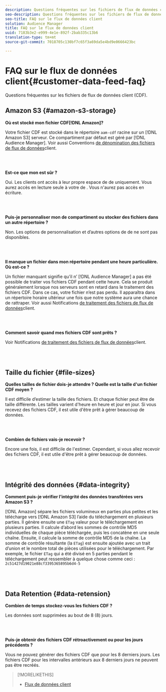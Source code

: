 ```yaml
---
description: Questions fréquentes sur les fichiers de flux de données client (CDF).
seo-description: Questions fréquentes sur les fichiers de flux de données client (CDF).
seo-title: FAQ sur le flux de données client
solution: Audience Manager
title: FAQ sur le flux de données client
uuid: 7183b3e2-e999-4e1e-892f-2bab335c13b6
translation-type: tm+mt
source-git-commit: 7018705c130bf7c65f3a69da5e4bd9e0666423bc

---
```



# FAQ sur le flux de données client{#customer-data-feed-faq}

Questions fréquentes sur les fichiers de flux de données client (CDF).

## Amazon S3  {#amazon-s3-storage}

**Où est stocké mon fichier CDF[!DNL Amazon]?**

Votre fichier CDF est stocké dans le répertoire `aam-cdf` racine sur un [!DNL Amazon S3] serveur. Ce compartiment par défaut est géré par [!DNL Audience Manager]. Voir aussi Conventions [de dénomination des fichiers de flux de données](../features/cdf-files.md#cdf-naming-conventions)client.

<br> 

**Est-ce que mon   est sûr ?**

Oui. Les clients ont accès à leur propre espace de  de  uniquement. Vous aurez accès en lecture seule à votre  de . Vous n&#39;aurez pas accès en écriture.

<br> 

**Puis-je personnaliser mon   de compartiment ou stocker des fichiers dans un autre répertoire ?**

Non. Les options de personnalisation et d’autres options de  de  ne sont pas disponibles.

<br> 

**Il manque un fichier dans mon répertoire pendant une heure particulière. Où est-ce ?**

Un fichier manquant signifie qu’il n’ [!DNL Audience Manager] a pas été possible de traiter vos fichiers CDF pendant cette heure. Cela se produit généralement lorsque nos serveurs sont en retard dans le traitement des fichiers CDF. Dans ce cas, votre fichier n’est pas perdu. Il apparaîtra dans un répertoire horaire ultérieur une fois que notre système aura une chance de rattraper. Voir aussi Notifications [de traitement des fichiers de flux de données](../features/cdf-files.md#cdf-file-processing-notifications)client.

<br> 

**Comment savoir quand mes fichiers CDF sont prêts ?**

Voir Notifications [de traitement des fichiers de flux de données](../features/cdf-files.md#cdf-file-processing-notifications)client.

<br> 

## Taille du fichier {#file-sizes}

**Quelles tailles de fichier dois-je attendre ? Quelle est la taille d&#39;un fichier CDF moyen ?**

Il est difficile d’estimer la taille des fichiers. Et chaque fichier peut être de taille différente. Les tailles varient d&#39;heure en heure et jour en jour. Si vous recevez des fichiers CDF, il est utile d&#39;être prêt à gérer beaucoup de données.

<br> 

**Combien de fichiers vais-je recevoir ?**

Encore une fois, il est difficile de l&#39;estimer. Cependant, si vous allez recevoir des fichiers CDF, il est utile d&#39;être prêt à gérer beaucoup de données.

<br> 

## Intégrité des données {#data-integrity}

**Comment puis-je vérifier l’intégrité des données transférées vers Amazon S3 ?**

[!DNL Amazon] sépare les fichiers volumineux en parties plus petites et les télécharge vers [!DNL Amazon S3] l’aide du téléchargement en plusieurs parties. Il génère ensuite une `ETag` valeur pour le téléchargement en plusieurs parties. Il calcule d’abord les sommes de contrôle MD5 individuelles de chaque pièce téléchargée, puis les concatène en une seule chaîne. Ensuite, il calcule la somme de contrôle MD5 de la chaîne. La somme de contrôle résultante (la `ETag`) est ensuite ajoutée avec un trait d’union et le nombre total de pièces utilisées pour le téléchargement. Par exemple, le fichier `ETag` qui a été divisé en 5 parties pendant le téléchargement peut ressembler à quelque chose comme ceci : `2c51427d19021e88cf3395365895b6d4-5`

<br> 

## Data Retention {#data-retension}

**Combien de temps stockez-vous les fichiers CDF ?**

Les données sont supprimées au bout de 8 (8) jours.

<br> 

**Puis-je obtenir des fichiers CDF rétroactivement ou pour les jours précédents ?**

Vous ne pouvez générer des fichiers CDF que pour les 8 derniers jours. Les fichiers CDF pour les intervalles antérieurs aux 8 derniers jours ne peuvent pas être recréés.

>[!MORELIKETHIS]
>
>* [Flux de données client](../features/cdf-files.md)

